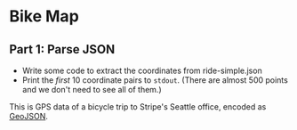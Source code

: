 # Bike Map

## Part 1: Parse JSON

* Write some code to extract the coordinates from ride-simple.json
* Print the *first* 10 coordinate pairs to `stdout`. (There are almost 500 points and we don't need to see all of them.)

This is GPS data of a bicycle trip to Stripe's Seattle office, encoded as [GeoJSON](https://geojson.org/).
